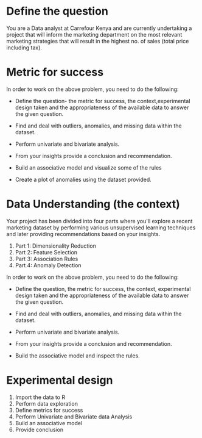 # Define the question

You are a Data analyst at Carrefour Kenya and are currently undertaking a project that will inform the marketing department on the most relevant marketing strategies that will result in the highest no. of sales (total price including tax). 

# Metric for success

In order to work on the above problem, you need to do the following:

-   Define the question- the metric for success, the context,experimental design taken and the appropriateness of the available data to answer the given question.

-   Find and deal with outliers, anomalies, and missing data within the dataset.

-   Perform univariate and bivariate analysis.

-   From your insights provide a conclusion and recommendation.

-   Build an associative model and visualize some of the rules

-   Create a plot of anomalies using the dataset provided. 


# Data Understanding (the context)

Your project has been divided into four parts where you'll explore a recent marketing dataset by performing various unsupervised learning techniques and later providing recommendations based on your insights.
1. Part 1: Dimensionality Reduction
2. Part 2: Feature Selection
3. Part 3: Association Rules
4. Part 4: Anomaly Detection


In order to work on the above problem, you need to do the following:

-   Define the question, the metric for success, the context, experimental design taken and the appropriateness of the available data to answer the given question.

-   Find and deal with outliers, anomalies, and missing data within the dataset.

-   Perform univariate and bivariate analysis.

-   From your insights provide a conclusion and recommendation.

-   Build the associative model and inspect the rules.

# Experimental design

1.  Import the data to R
2.  Perform data exploration
3.  Define metrics for success
4.  Perform Univariate and Bivariate data Analysis
5.  Build an associative model 
5.  Provide conclusion
